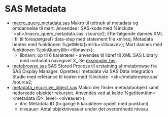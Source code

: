 # SAS Metadata

* [macro_query_metadata.sas](./macro_query_metadata)
  Makro til udtræk af metadata og omdannelse til mart.
  Anvendes i SAS-kode med %include '&lt;sti&gt;/macro_query_metadata.sas' /source2;
  Efterfølgende dannes XML i fil til forespørgsel i data-step med statement file xmlreq;
  Metadata hentes med funktionen %getMeta(xmllib=&lt;libnavn&gt;);
  Mart dannes med funktionen %joinQuery(lib=&lt;libnavn&gt;);
  - libnavn: op til 6 karakterer - anvendes til libref til XML SAS Library med metadata navngivet X_<libnavn>
  Se [eksempler her](./examples).
* [metabrowse.sas](./metabrowse.sas)
  SAS Stored Process til erstatning af metabrowse fra SAS Display Manager.
  Oprettes i metadata via SAS Data Integration Studio med referance til koden med %include '&lt;sti&gt;/metabrowse.sas' /source2;
* [metadata_recursive_object.sas](./metadata_recursive_object.sas)
  Makro der finder metadataobjekt samt nedarvede objekter rekursivt.
  Anvendes ved at kalde %getItem(itm=&lt;metadata ID&gt;, level=&lt;niveauer&gt;):
  - itm: Metadata ID (to gange 8 karakterer opdelt med punktum)
  - niveauer: Antal objektniveauer under det overordnede niveau
